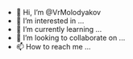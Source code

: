 - 👋 Hi, I’m @VrMolodyakov
- 👀 I’m interested in ...
- 🌱 I’m currently learning ...
- 💞️ I’m looking to collaborate on ...
- 📫 How to reach me ...

<!---
VrMolodyakov/VrMolodyakov is a ✨ special ✨ repository because its `README.md` (this file) appears on your GitHub profile.
You can click the Preview link to take a look at your changes.
--->
